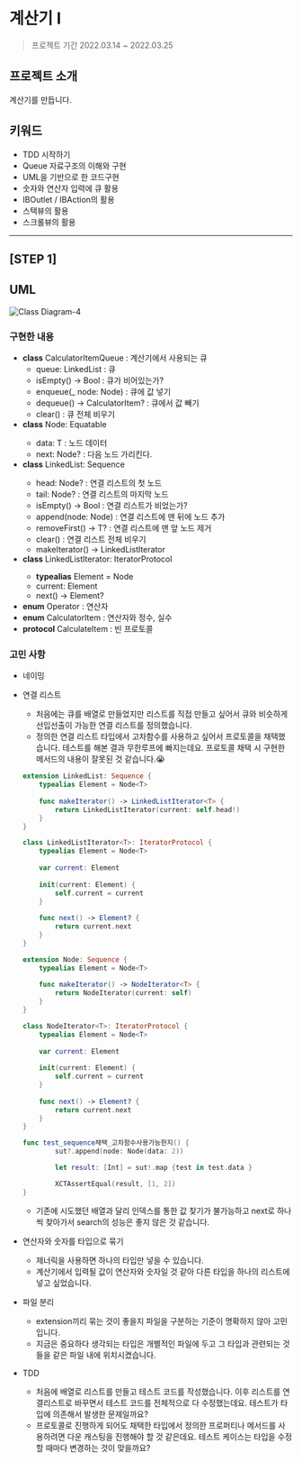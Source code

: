 # 계산기 I
> 프로젝트 기간 2022.03.14 ~ 2022.03.25 </br>

## 프로젝트 소개

계산기를 만듭니다.

## 키워드
- TDD 시작하기
- Queue 자료구조의 이해와 구현
- UML을 기반으로 한 코드구현
- 숫자와 연산자 입력에 큐 활용
- IBOutlet / IBAction의 활용
- 스택뷰의 활용
- 스크롤뷰의 활용
---
## [STEP 1]

## UML

![Class Diagram-4](https://user-images.githubusercontent.com/70807352/158304708-3b672001-6291-47d7-82e5-337ad63aa8ee.png)


### 구현한 내용

- **class** CalculatorItemQueue : 계산기에서 사용되는 큐
    - queue: LinkedList<CalculatorItem> : 큐
    - isEmpty() -> Bool : 큐가 비어있는가?
    - enqueue(_ node: Node<CalculatorItem>) : 큐에 값 넣기
    - dequeue() -> CalculatorItem? : 큐에서 값 빼기
    - clear() : 큐 전체 비우기
- **class** Node<T>: Equatable
    - data: T : 노드 데이터
    - next: Node? : 다음 노드 가리킨다.
- **class** LinkedList<T>: Sequence
    - head: Node<T>? : 연결 리스트의 첫 노드
    - tail: Node<T>? : 연결 리스트의 마지막 노드
    - isEmpty() -> Bool : 연결 리스트가 비었는가?
    - append(node: Node<T>) : 연결 리스트에 맨 뒤에 노드 추가
    - removeFirst() -> T? : 연결 리스트에 맨 앞 노드 제거
    - clear() : 연결 리스트 전체 비우기
    - makeIterator() -> LinkedListIterator<T>
- **class** LinkedListIterator<T>: IteratorProtocol
    - **typealias** Element = Node<T>
    - current: Element
    - next() -> Element?
- **enum** Operator : 연산자
- **enum** CalculatorItem : 연산자와 정수, 실수
- **protocol** CalculateItem : 빈 프로토콜

### 고민 사항

- 네이밍
- 연결 리스트
    - 처음에는 큐를 배열로 만들었지만 리스트를 직접 만들고 싶어서 큐와 비슷하게 선입선출이 가능한 연결 리스트를 정의했습니다.
    - 정의한 연결 리스트 타입에서 고차함수를 사용하고 싶어서 프로토콜을 채택했습니다. 테스트를 해본 결과 무한루프에 빠지는데요. 프로토콜 채택 시 구현한 메서드의 내용이 잘못된 것 같습니다.😭
    
    ```swift
    extension LinkedList: Sequence {
        typealias Element = Node<T>
        
        func makeIterator() -> LinkedListIterator<T> {
            return LinkedListIterator(current: self.head!)
        }
    }
    
    class LinkedListIterator<T>: IteratorProtocol {
        typealias Element = Node<T>
        
        var current: Element
        
        init(current: Element) {
            self.current = current
        }
        
        func next() -> Element? {
            return current.next
        }
    }
    
    extension Node: Sequence {
        typealias Element = Node<T>
        
        func makeIterator() -> NodeIterator<T> {
            return NodeIterator(current: self)
        }
    }
    
    class NodeIterator<T>: IteratorProtocol {
        typealias Element = Node<T>
        
        var current: Element
        
        init(current: Element) {
            self.current = current
        }
        
        func next() -> Element? {
            return current.next
        }
    }
    ```
    
    ```swift
    func test_sequence채택_고차함수사용가능한지() {
            sut?.append(node: Node(data: 2))
    
            let result: [Int] = sut!.map {test in test.data }
    
            XCTAssertEqual(result, [1, 2])
    }
    ```
    
    - 기존에 시도했던 배열과 달리 인덱스를 통한 값 찾기가 불가능하고 next로 하나씩 찾아가서 search의 성능은 좋지 않은 것 같습니다.
- 연산자와 숫자를 타입으로 묶기
    - 제너릭을 사용하면 하나의 타입만 넣을 수 있습니다.
    - 계산기에서 입력될 값이 연산자와 숫자일 것 같아 다른 타입을 하나의 리스트에 넣고 싶었습니다.
- 파일 분리
    - extension끼리 묶는 것이 좋을지 파일을 구분하는 기준이 명확하지 않아 고민입니다.
    - 지금은 중요하다 생각되는 타입은 개별적인 파일에 두고 그 타입과 관련되는 것들을 같은 파일 내에 위치시켰습니다.
- TDD
    - 처음에 배열로 리스트를 만들고 테스트 코드를 작성했습니다. 이후 리스트를 연결리스트로 바꾸면서 테스트 코드를 전체적으로 다 수정했는데요. 테스트가 타입에 의존해서 발생한 문제일까요?
    - 프로토콜로 진행하게 되어도 채택한 타입에서 정의한 프로퍼티나 메서드를 사용하려면 다운 캐스팅을 진행해야 할 것 같은데요. 테스트 케이스는 타입을 수정할 때마다 변경하는 것이 맞을까요?
